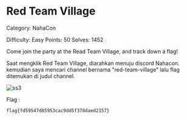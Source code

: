 # Red Team Village
Category: NahaCon 

Difficulty: Easy
Points: 50
Solves: 1452

Come join the party at the Read Team Village, and track down a flag!

Saat mengklik Red Team Village, diarahkan menuju discord Nahacon. kemudian saya mencari channel bernama "red-team-village" lalu flag ditemukan di judul channel.

![ss3](https://user-images.githubusercontent.com/73151978/112433470-e1dcd180-8d74-11eb-9e7a-c929ba7fc5d0.PNG)

Flag :
```
flag{fd59547d85953cac9dd5f378daed2157}
```
